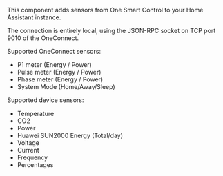 This component adds sensors from One Smart Control to your Home Assistant instance.

The connection is entirely local, using the JSON-RPC socket on TCP port 9010 of the OneConnect.

Supported OneConnect sensors:
- P1 meter (Energy / Power)
- Pulse meter (Energy / Power)
- Phase meter (Energy / Power)
- System Mode (Home/Away/Sleep)

Supported device sensors:
- Temperature
- CO2
- Power
- Huawei SUN2000 Energy (Total/day)
- Voltage
- Current
- Frequency
- Percentages
